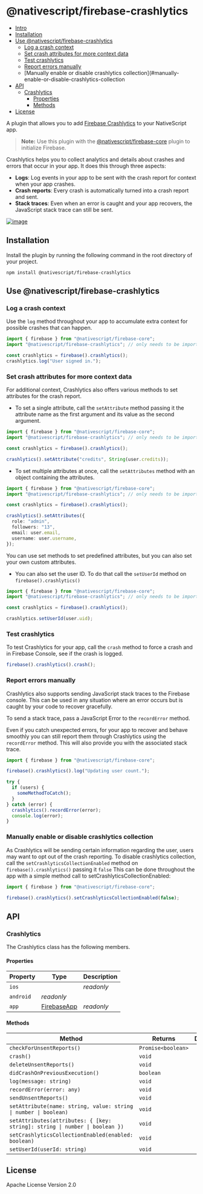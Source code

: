 # @nativescript/firebase-crashlytics

- [Intro](#Intro)
- [Installation](#Installation)
- [Use @nativescript/firebase-crashlytics](#use-nativescriptfirebase-crashlytics)
  - [Log a crash context](#log-a-crash-context)
  - [Set crash attributes for more context data](#set-crash-attributes-for-more-context-data)
  - [Test crashlytics](#test-crashlytics)
  - [Report errors manually](#report-errors-manually)
  - [Manually enable or disable crashlytics collection](#manually-enable-or-disable-crashlytics-collection
- [API](#API)
  - [Crashlytics](#Crashlytics)
    - [Properties](#Properties)
    - [Methods](#Methods)
- [License](#License)

A plugin that allows you to add [Firebase Crashlytics](https://firebase.google.com/docs/crashlytics) to your NativeScript app.

> **Note:** Use this plugin with the [@nativescript/firebase-core](../firebase-core/) plugin to initialize Firebase.

Crashlytics helps you to collect analytics and details about crashes and errors that occur in your app. It does this through three aspects:

- **Logs**: Log events in your app to be sent with the crash report for context when your app crashes.
- **Crash reports**: Every crash is automatically turned into a crash report and sent.
- **Stack traces**: Even when an error is caught and your app recovers, the JavaScript stack trace can still be sent.

[![image](https://img.youtube.com/vi/k_mdNRZzd30/hqdefault.jpg)](https://www.youtube.com/watch?v=k_mdNRZzd30)

## Installation

Install the plugin by running the following command in the root directory of your project.

```cli
npm install @nativescript/firebase-crashlytics
```

## Use @nativescript/firebase-crashlytics

### Log a crash context

Use the `log` method throughout your app to accumulate extra context for possible crashes that can happen.

```ts
import { firebase } from "@nativescript/firebase-core";
import "@nativescript/firebase-crashlytics"; // only needs to be imported 1x

const crashlytics = firebase().crashlytics();
crashlytics.log("User signed in.");
```

### Set crash attributes for more context data

For additional context, Crashlytics also offers various methods to set attributes for the crash report.

- To set a single attribute, call the `setAttribute` method passing it the attribute name as the first argument and its value as the second argument.

```ts
import { firebase } from "@nativescript/firebase-core";
import "@nativescript/firebase-crashlytics"; // only needs to be imported 1x

const crashlytics = firebase().crashlytics();

crashlytics().setAttribute("credits", String(user.credits));
```

- To set multiple attributes at once, call the `setAttributes` method with an object containing the attributes.

```ts
import { firebase } from "@nativescript/firebase-core";
import "@nativescript/firebase-crashlytics"; // only needs to be imported 1x

const crashlytics = firebase().crashlytics();

crashlytics().setAttributes({
  role: "admin",
  followers: "13",
  email: user.email,
  username: user.username,
});
```

You can use set methods to set predefined attributes, but you can also set your own custom attributes.

- You can also set the user ID. To do that call the `setUserId` method on `firebase().crashlytics()`

```ts
import { firebase } from "@nativescript/firebase-core";
import "@nativescript/firebase-crashlytics"; // only needs to be imported 1x

const crashlytics = firebase().crashlytics();

crashlytics.setUserId(user.uid);
```

### Test crashlytics

To test Crashlytics for your app, call the `crash` method to force a crash and in Firebase Console, see if the crash is logged.

```ts
firebase().crashlytics().crash();
```

### Report errors manually

Crashlytics also supports sending JavaScript stack traces to the Firebase console. This can be used in any situation where an error occurs but is caught by your code to recover gracefully.

To send a stack trace, pass a JavaScript Error to the `recordError` method.

Even if you catch unexpected errors, for your app to recover and behave smoothly you can still report them through Crashlytics using the `recordError` method. This will also provide you with the associated stack trace.

```ts
import { firebase } from "@nativescript/firebase-core";

firebase().crashlytics().log("Updating user count.");

try {
  if (users) {
    someMethodToCatch();
  }
} catch (error) {
  crashlytics().recordError(error);
  console.log(error);
}
```

### Manually enable or disable crashlytics collection

As Crashlytics will be sending certain information regarding the user, users may want to opt out of the crash reporting. To disable crashlytics collection, call the `setCrashlyticsCollectionEnabled` method on `firebase().crashlytics()` passing it `false` This can be done throughout the app with a simple method call to setCrashlyticsCollectionEnabled:

```ts
import { firebase } from "@nativescript/firebase-core";

firebase().crashlytics().setCrashlyticsCollectionEnabled(false);
```

## API

### Crashlytics

The Crashlytics class has the following members.

#### Properties

| Property  | Type            | Description |
| --------- | --------------- | ----------- |
| `ios`     |                 | _readonly_  |
| `android` | _readonly_      |
| `app`     | [FirebaseApp]() | _readonly_  |

#### Methods

| Method                                                                      | Returns            | Description |
| --------------------------------------------------------------------------- | ------------------ | ----------- |
| `checkForUnsentReports()`                                                   | `Promise<boolean>` |             |
| `crash()`                                                                   | `void`             |             |
| `deleteUnsentReports()`                                                     | `void`             |             |
| `didCrashOnPreviousExecution()`                                             | `boolean`          |             |
| `log(message: string)`                                                      | `void`             |             |
| `recordError(error: any)`                                                   | `void`             |             |
| `sendUnsentReports()`                                                       | `void`             |             |
| `setAttribute(name: string, value: string \| number \| boolean)`            | `void`             |             |
| `setAttributes(attributes: { [key: string]: string \| number \| boolean })` | `void`             |             |
| `setCrashlyticsCollectionEnabled(enabled: boolean)`                         | `void`             |             |
| `setUserId(userId: string)`                                                 | `void`             |             |

## License

Apache License Version 2.0
